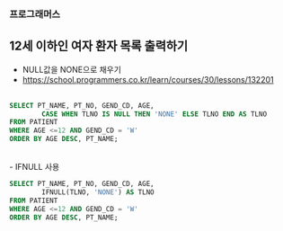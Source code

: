 ### 프로그래머스 <br>
## 12세 이하인 여자 환자 목록 출력하기 <br>
- NULL값을 NONE으로 채우기 <br>
- <https://school.programmers.co.kr/learn/courses/30/lessons/132201> <br> <br>

```sql
SELECT PT_NAME, PT_NO, GEND_CD, AGE,
        CASE WHEN TLNO IS NULL THEN 'NONE' ELSE TLNO END AS TLNO
FROM PATIENT
WHERE AGE <=12 AND GEND_CD = 'W'
ORDER BY AGE DESC, PT_NAME;
```

<br>- IFNULL 사용
```sql
SELECT PT_NAME, PT_NO, GEND_CD, AGE,
        IFNULL(TLNO, 'NONE') AS TLNO
FROM PATIENT
WHERE AGE <=12 AND GEND_CD = 'W'
ORDER BY AGE DESC, PT_NAME;
```
